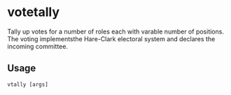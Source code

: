 # votetally

Tally up votes for a number of roles each with varable number of positions. The voting implementsthe Hare-Clark electoral
system and declares the incoming committee.

## Usage

`vtally [args]`
